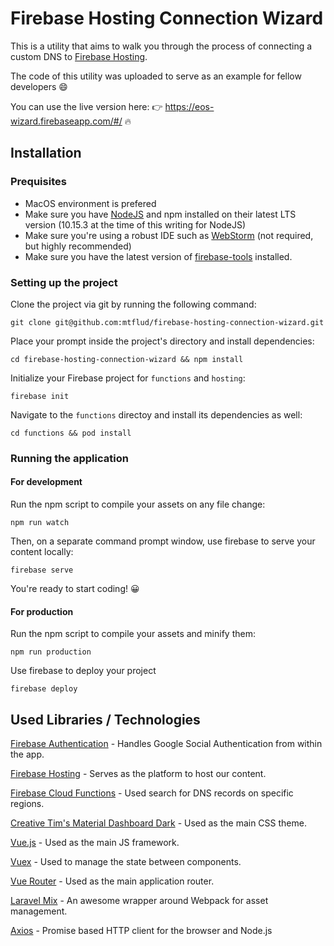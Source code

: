 # Firebase Hosting Connection Wizard

This is a utility that aims to walk you through the process of connecting a custom DNS to [Firebase Hosting](https://firebase.google.com/docs/hosting).

The code of this utility was uploaded to serve as an example for fellow developers 😄

You can use the live version here: 👉 https://eos-wizard.firebaseapp.com/#/ 🔥

## Installation

### Prequisites
- MacOS environment is prefered
- Make sure you have [NodeJS](https://nodejs.org/en/) and npm installed on their latest LTS version (10.15.3 at the time of this writing for NodeJS)
- Make sure you're using a robust IDE such as [WebStorm](https://www.jetbrains.com/webstorm/) (not required, but highly recommended)
- Make sure you have the latest version of [firebase-tools](https://firebase.google.com/docs/cli) installed.

### Setting up the project

Clone the project via git by running the following command:

`git clone git@github.com:mtflud/firebase-hosting-connection-wizard.git`

Place your prompt inside the project's directory and install dependencies:

`cd firebase-hosting-connection-wizard && npm install`

Initialize your Firebase project for `functions` and `hosting`:

`firebase init`

Navigate to the `functions` directoy and install its dependencies as well:

`cd functions && pod install`

### Running the application

#### For development

Run the npm script to compile your assets on any file change:

`npm run watch`

Then, on a separate command prompt window, use firebase to serve your content locally:

`firebase serve`

You're ready to start coding! 😀

#### For production

Run the npm script to compile your assets and minify them:

`npm run production`

Use firebase to deploy your project

`firebase deploy`

## Used Libraries / Technologies

[Firebase Authentication](https://firebase.google.com/docs/auth) - Handles Google Social Authentication from within the app.

[Firebase Hosting](https://firebase.google.com/docs/hosting) - Serves as the platform to host our content.

[Firebase Cloud Functions](https://firebase.google.com/docs/functions) - Used search for DNS records on specific regions.

[Creative Tim's Material Dashboard Dark](https://www.creative-tim.com/product/material-dashboard-dark) - Used as the main CSS theme.

[Vue.js](https://vuejs.org/) - Used as the main JS framework.

[Vuex](https://vuex.vuejs.org/) - Used to manage the state between components.

[Vue Router](https://router.vuejs.org/) - Used as the main application router.

[Laravel Mix](https://laravel-mix.com/) - An awesome wrapper around Webpack for asset management.

[Axios](https://github.com/axios/axios) - Promise based HTTP client for the browser and Node.js
